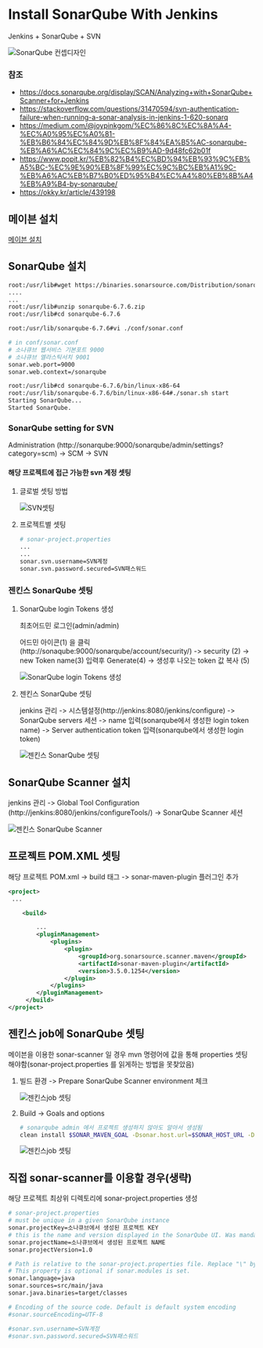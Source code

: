 # Install SonarQube With Jenkins

Jenkins + SonarQube + SVN

![SonarQube 컨셉디자인](./images/concept.png)

### 참조
- https://docs.sonarqube.org/display/SCAN/Analyzing+with+SonarQube+Scanner+for+Jenkins
- https://stackoverflow.com/questions/31470594/svn-authentication-failure-when-running-a-sonar-analysis-in-jenkins-1-620-sonarq
- https://medium.com/@joypinkgom/%EC%86%8C%EC%8A%A4-%EC%A0%95%EC%A0%81-%EB%B6%84%EC%84%9D%EB%8F%84%EA%B5%AC-sonarqube-%EB%A6%AC%EC%84%9C%EC%B9%AD-9d48fc62b01f
- https://www.popit.kr/%EB%82%B4%EC%BD%94%EB%93%9C%EB%A5%BC-%EC%9E%90%EB%8F%99%EC%9C%BC%EB%A1%9C-%EB%A6%AC%EB%B7%B0%ED%95%B4%EC%A4%80%EB%8B%A4%EB%A9%B4-by-sonarqube/
- https://okky.kr/article/439198


## 메이븐 설치
[메이븐 설치](/OS/Linux/install-maven-with-centos.md)

## SonarQube 설치

```bash
root:/usr/lib#wget https://binaries.sonarsource.com/Distribution/sonarqube/sonarqube-6.7.6.zip
....
...
root:/usr/lib#unzip sonarqube-6.7.6.zip
root:/usr/lib#cd sonarqube-6.7.6
```

```bash
root:/usr/lib/sonarqube-6.7.6#vi ./conf/sonar.conf

# in conf/sonar.conf
# 소나큐브 웹서비스 기본포트 9000
# 소나큐브 엘라스틱서치 9001
sonar.web.port=9000
sonar.web.context=/sonarqube

root:/usr/lib#cd sonarqube-6.7.6/bin/linux-x86-64
root:/usr/lib/sonarqube-6.7.6/bin/linux-x86-64#./sonar.sh start
Starting SonarQube...
Started SonarQube.
```


### SonarQube setting for SVN
Administration (http://sonarqube:9000/sonarqube/admin/settings?category=scm) -> SCM -> SVN

#### 해당 프로젝트에 접근 가능한 svn 계정 셋팅
1. 글로벌 셋팅 방법

    ![SVN셋팅](./images/sonarqube-scm-svn.PNG)

1. 프로젝트별 셋팅

    ```bash
    # sonar-project.properties
    ...
    ...
    sonar.svn.username=SVN계정
    sonar.svn.password.secured=SVN패스워드
    ```

### 젠킨스 SonarQube 셋팅

1. SonarQube login Tokens 생성

    최초어드민 로그인(admin/admin)

    어드민 아이콘(1) 을 클릭(http://sonaqube:9000/sonarqube/account/security/) -> security (2) -> new Token name(3) 입력후 Generate(4)  -> 생성후 나오는 token 값 복사 (5)

    ![SonarQube login Tokens 생성](./images/sonarqube-security-1.PNG)

1. 젠킨스 SonarQube 셋팅

    jenkins 관리 ->  시스템설정(http://jenkins:8080/jenkins/configure) ->  SonarQube servers 세션 -> name 입력(sonarqube에서 생성한 login token name) -> 	Server authentication token 입력(sonarqube에서 생성한 login token)

    ![젠킨스 SonarQube 셋팅](./images/sonarqube-security-2.PNG)

## SonarQube Scanner 설치

jenkins 관리 -> Global Tool Configuration (http://jenkins:8080/jenkins/configureTools/) -> SonarQube Scanner 세션

![젠킨스 SonarQube Scanner](./images/sonarqube-scanner.PNG)

## 프로젝트 POM.XML 셋팅

해당 프로젝트 POM.xml -> build 태그 -> sonar-maven-plugin 플러그인 추가

```xml
<project>
 ...

    <build>

        ...
        <pluginManagement>
            <plugins>
                <plugin>
                    <groupId>org.sonarsource.scanner.maven</groupId>
                    <artifactId>sonar-maven-plugin</artifactId>
                    <version>3.5.0.1254</version>
                </plugin>
            </plugins>
        </pluginManagement>
     </build>
</project>
```
## 젠킨스 job에 SonarQube 셋팅

메이븐을 이용한 sonar-scanner 일 경우 mvn 명령어에 값을 통해 properties 셋팅 해야함(sonar-project.properties 를 읽게하는 방법을 못찾았음)

1. 빌드 환경 -> Prepare SonarQube Scanner environment 체크

    ![젠킨스job 셋팅](./images/jenkins-sonarqube-jobs-buildenvironment.PNG)

1. Build -> Goals and options

    ```bash
    # sonarqube admin 에서 프로젝트 생성하지 않아도 알아서 생성됨
    clean install $SONAR_MAVEN_GOAL -Dsonar.host.url=$SONAR_HOST_URL -Dsonar.projectKey=Sonarqube_프로젝트_KEY -Dsonar.projectName=Sonarqube_프로젝트_이름
    ```

    ![젠킨스job 셋팅](./images/jenkins-sonarqube-jobs-build.PNG)


## 직접 sonar-scanner를 이용할 경우(생략)
해당 프로젝트 최상위 디렉토리에 sonar-project.properties 생성

```bash
# sonar-project.properties
# must be unique in a given SonarQube instance
sonar.projectKey=소나큐브에서 생성된 프로젝트 KEY
# this is the name and version displayed in the SonarQube UI. Was mandatory prior to SonarQube 6.1.
sonar.projectName=소나큐브에서 생성된 프로젝트 NAME
sonar.projectVersion=1.0

# Path is relative to the sonar-project.properties file. Replace "\" by "/" on Windows.
# This property is optional if sonar.modules is set.
sonar.language=java
sonar.sources=src/main/java
sonar.java.binaries=target/classes

# Encoding of the source code. Default is default system encoding
#sonar.sourceEncoding=UTF-8

#sonar.svn.username=SVN계정
#sonar.svn.password.secured=SVN패스워드

```

